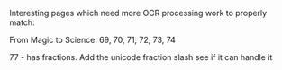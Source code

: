 
Interesting pages which need more OCR processing work to properly match:

From Magic to Science: 69, 70, 71, 72, 73, 74

77 - has fractions. Add the unicode fraction slash see if it can handle it

